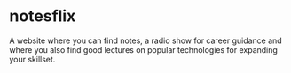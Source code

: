 # notesflix
A website where you can find notes, a radio show for career guidance and where you also find good lectures on popular technologies for expanding your skillset.
